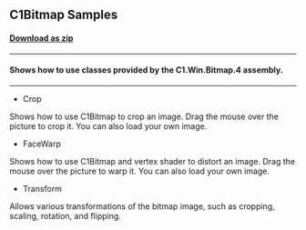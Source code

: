 ## C1Bitmap Samples
#### [Download as zip](https://grapecity.github.io/DownGit/#/home?url=https://github.com/GrapeCity/ComponentOne-WinForms-Samples/tree/master/NetFramework\Bitmap\CS\BitmapSamples)
____
#### Shows how to use classes provided by the C1.Win.Bitmap.4 assembly.
____
* Crop 

Shows how to use C1Bitmap to crop an image. Drag the mouse over the picture to crop it. You can also load your own image. 

* FaceWarp 

Shows how to use C1Bitmap and vertex shader to distort an image. Drag the mouse over the picture to warp it. You can also load your own image. 

* Transform 

Allows various transformations of the bitmap image, such as cropping, scaling, rotation, and flipping. 